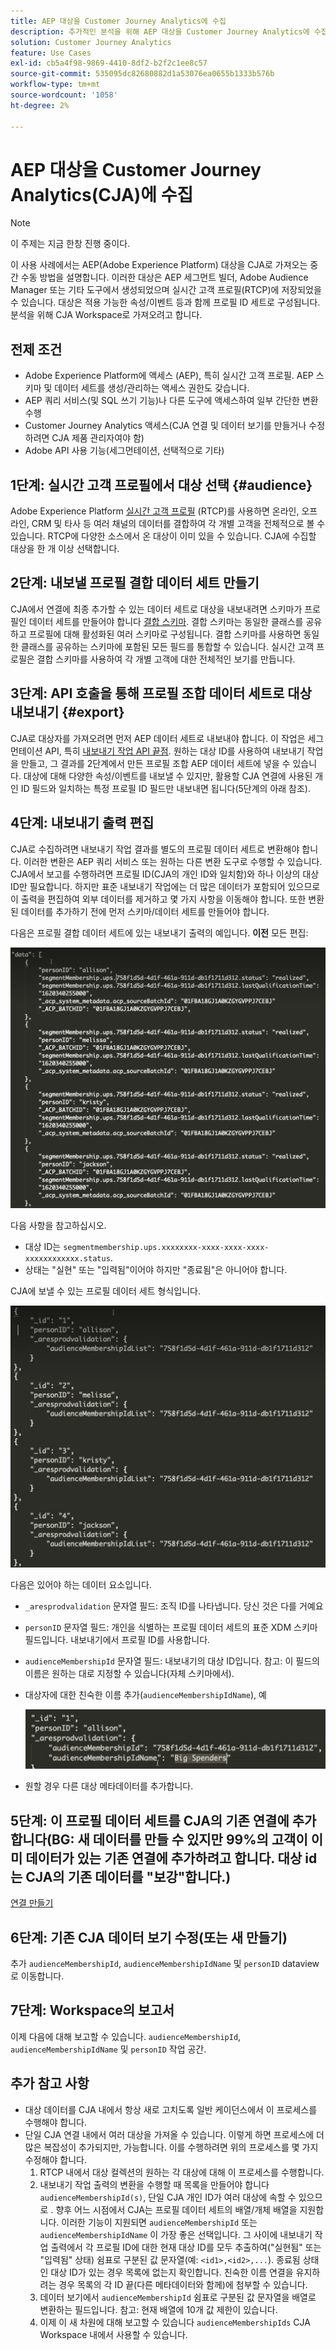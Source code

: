 ```yaml
---
title: AEP 대상을 Customer Journey Analytics에 수집
description: 추가적인 분석을 위해 AEP 대상을 Customer Journey Analytics에 수집하는 방법을 설명합니다.
solution: Customer Journey Analytics
feature: Use Cases
exl-id: cb5a4f98-9869-4410-8df2-b2f2c1ee8c57
source-git-commit: 535095dc82680882d1a53076ea0655b1333b576b
workflow-type: tm+mt
source-wordcount: '1058'
ht-degree: 2%

---
```


# AEP 대상을 Customer Journey Analytics(CJA)에 수집

>[!NOTE]
>
>이 주제는 지금 한창 진행 중이다.

이 사용 사례에서는 AEP(Adobe Experience Platform) 대상을 CJA로 가져오는 중간 수동 방법을 설명합니다. 이러한 대상은 AEP 세그먼트 빌더, Adobe Audience Manager 또는 기타 도구에서 생성되었으며 실시간 고객 프로필(RTCP)에 저장되었을 수 있습니다. 대상은 적용 가능한 속성/이벤트 등과 함께 프로필 ID 세트로 구성됩니다. 분석을 위해 CJA Workspace로 가져오려고 합니다.

## 전제 조건

* Adobe Experience Platform에 액세스 (AEP), 특히 실시간 고객 프로필.  AEP 스키마 및 데이터 세트를 생성/관리하는 액세스 권한도 갖습니다.
* AEP 쿼리 서비스(및 SQL 쓰기 기능)나 다른 도구에 액세스하여 일부 간단한 변환 수행
* Customer Journey Analytics 액세스(CJA 연결 및 데이터 보기를 만들거나 수정하려면 CJA 제품 관리자여야 함)
* Adobe API 사용 기능(세그먼테이션, 선택적으로 기타)

## 1단계: 실시간 고객 프로필에서 대상 선택 {#audience}

Adobe Experience Platform [실시간 고객 프로필](https://experienceleague.adobe.com/docs/experience-platform/profile/home.html?lang=ko) (RTCP)를 사용하면 온라인, 오프라인, CRM 및 타사 등 여러 채널의 데이터를 결합하여 각 개별 고객을 전체적으로 볼 수 있습니다. RTCP에 다양한 소스에서 온 대상이 이미 있을 수 있습니다. CJA에 수집할 대상을 한 개 이상 선택합니다.

## 2단계: 내보낼 프로필 결합 데이터 세트 만들기

CJA에서 연결에 최종 추가할 수 있는 데이터 세트로 대상을 내보내려면 스키마가 프로필인 데이터 세트를 만들어야 합니다 [결합 스키마](https://experienceleague.adobe.com/docs/experience-platform/profile/union-schemas/union-schema.html?lang=en#understanding-union-schemas).
결합 스키마는 동일한 클래스를 공유하고 프로필에 대해 활성화된 여러 스키마로 구성됩니다. 결합 스키마를 사용하면 동일한 클래스를 공유하는 스키마에 포함된 모든 필드를 통합할 수 있습니다. 실시간 고객 프로필은 결합 스키마를 사용하여 각 개별 고객에 대한 전체적인 보기를 만듭니다.

## 3단계: API 호출을 통해 프로필 조합 데이터 세트로 대상 내보내기 {#export}

CJA로 대상자를 가져오려면 먼저 AEP 데이터 세트로 내보내야 합니다. 이 작업은 세그먼테이션 API, 특히 [내보내기 작업 API 끝점](https://experienceleague.adobe.com/docs/experience-platform/segmentation/api/export-jobs.html?lang=en). 원하는 대상 ID를 사용하여 내보내기 작업을 만들고, 그 결과를 2단계에서 만든 프로필 조합 AEP 데이터 세트에 넣을 수 있습니다.  대상에 대해 다양한 속성/이벤트를 내보낼 수 있지만, 활용할 CJA 연결에 사용된 개인 ID 필드와 일치하는 특정 프로필 ID 필드만 내보내면 됩니다(5단계의 아래 참조).

## 4단계: 내보내기 출력 편집

CJA로 수집하려면 내보내기 작업 결과를 별도의 프로필 데이터 세트로 변환해야 합니다.  이러한 변환은 AEP 쿼리 서비스 또는 원하는 다른 변환 도구로 수행할 수 있습니다.  CJA에서 보고를 수행하려면 프로필 ID(CJA의 개인 ID와 일치함)와 하나 이상의 대상 ID만 필요합니다. 하지만 표준 내보내기 작업에는 더 많은 데이터가 포함되어 있으므로 이 출력을 편집하여 외부 데이터를 제거하고 몇 가지 사항을 이동해야 합니다.  또한 변환된 데이터를 추가하기 전에 먼저 스키마/데이터 세트를 만들어야 합니다.

다음은 프로필 결합 데이터 세트에 있는 내보내기 출력의 예입니다. **이전** 모든 편집:

![편집되지 않은 출력](assets/export-unedited.png)

다음 사항을 참고하십시오.

* 대상 ID는 `segmentmembership.ups.xxxxxxxx-xxxx-xxxx-xxxx-xxxxxxxxxxxx.status`.
* 상태는 &quot;실현&quot; 또는 &quot;입력됨&quot;이어야 하지만 &quot;종료됨&quot;은 아니어야 합니다.

CJA에 보낼 수 있는 프로필 데이터 세트 형식입니다.

![편집된 출력](assets/export-edited.png)

다음은 있어야 하는 데이터 요소입니다.

* `_aresprodvalidation` 문자열 필드: 조직 ID를 나타냅니다. 당신 것은 다를 거예요
* `personID` 문자열 필드: 개인을 식별하는 프로필 데이터 세트의 표준 XDM 스키마 필드입니다. 내보내기에서 프로필 ID를 사용합니다.
* `audienceMembershipId` 문자열 필드: 내보내기의 대상 ID입니다.  참고: 이 필드의 이름은 원하는 대로 지정할 수 있습니다(자체 스키마에서).
* 대상자에 대한 친숙한 이름 추가(`audienceMembershipIdName`), 예

   ![친숙한 대상 이름](assets/audience-name.png)

* 원할 경우 다른 대상 메타데이터를 추가합니다.

## 5단계: 이 프로필 데이터 세트를 CJA의 기존 연결에 추가합니다(BG: 새 데이터를 만들 수 있지만 99%의 고객이 이미 데이터가 있는 기존 연결에 추가하려고 합니다. 대상 id는 CJA의 기존 데이터를 &quot;보강&quot;합니다.)

[연결 만들기](/help/connections/create-connection.md)

## 6단계: 기존 CJA 데이터 보기 수정(또는 새 만들기)

추가 `audienceMembershipId`, `audienceMembershipIdName` 및 `personID` dataview로 이동합니다.

## 7단계: Workspace의 보고서

이제 다음에 대해 보고할 수 있습니다. `audienceMembershipId`, `audienceMembershipIdName` 및 `personID` 작업 공간.

## 추가 참고 사항

* 대상 데이터를 CJA 내에서 항상 새로 고치도록 일반 케이던스에서 이 프로세스를 수행해야 합니다.
* 단일 CJA 연결 내에서 여러 대상을 가져올 수 있습니다. 이렇게 하면 프로세스에 더 많은 복잡성이 추가되지만, 가능합니다. 이를 수행하려면 위의 프로세스를 몇 가지 수정해야 합니다.
   1. RTCP 내에서 대상 컬렉션의 원하는 각 대상에 대해 이 프로세스를 수행합니다.
   1. 내보내기 작업 출력의 변환을 수행할 때 목록을 만들어야 합니다 `audienceMembershipId(s)`, 단일 CJA 개인 ID가 여러 대상에 속할 수 있으므로 . 향후 어느 시점에서 CJA는 프로필 데이터 세트의 배열/개체 배열을 지원합니다. 이러한 기능이 지원되면 `audienceMembershipId` 또는 `audienceMembershipIdName` 이 가장 좋은 선택입니다. 그 사이에 내보내기 작업 출력에서 각 프로필 ID에 대한 현재 대상 ID를 모두 추출하여(&quot;실현됨&quot; 또는 &quot;입력됨&quot; 상태) 쉼표로 구분된 값 문자열(예: `<id1>,<id2>,...`).  종료됨 상태인 대상 ID가 있는 경우 목록에 없는지 확인합니다.  친숙한 이름 연결을 유지하려는 경우 목록의 각 ID 끝(다른 메타데이터와 함께)에 첨부할 수 있습니다.
   1. 데이터 보기에서 `audienceMembershipId` 쉼표로 구분된 값 문자열을 배열로 변환하는 필드입니다. 참고: 현재 배열에 10개 값 제한이 있습니다.
   1. 이제 이 새 차원에 대해 보고할 수 있습니다 `audienceMembershipIds` CJA Workspace 내에서 사용할 수 있습니다.
